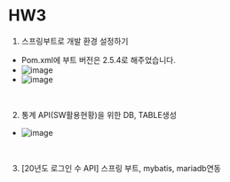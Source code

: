 # HW3

1. 스프링부트로 개발 환경 설정하기
  - Pom.xml에 부트 버전은 2.5.4로 해주었습니다.
  - ![image](https://user-images.githubusercontent.com/71567319/130899007-1972c612-9e27-4df5-bb5f-9dce7102a053.png)
  - ![image](https://user-images.githubusercontent.com/71567319/130899011-74884927-cdd3-4cca-a910-58c947ca55c2.png)

<br>

2. 통계 API(SW활용현황)을 위한 DB, TABLE생성
  - ![image](https://user-images.githubusercontent.com/71567319/130899032-f67302bb-cbda-4fa7-a65e-494b851f7d1f.png)

<br>

3. [20년도 로그인 수 API] 스프링 부트, mybatis, mariadb연동
